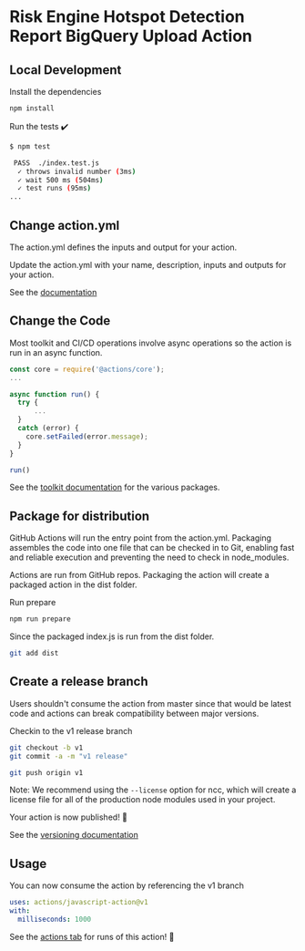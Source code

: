 # Risk Engine Hotspot Detection Report BigQuery Upload Action


## Local Development

Install the dependencies

```bash
npm install
```

Run the tests :heavy_check_mark:

```bash
$ npm test

 PASS  ./index.test.js
  ✓ throws invalid number (3ms)
  ✓ wait 500 ms (504ms)
  ✓ test runs (95ms)
...
```

## Change action.yml

The action.yml defines the inputs and output for your action.

Update the action.yml with your name, description, inputs and outputs for your action.

See the [documentation](https://help.github.com/en/articles/metadata-syntax-for-github-actions)

## Change the Code

Most toolkit and CI/CD operations involve async operations so the action is run in an async function.

```javascript
const core = require('@actions/core');
...

async function run() {
  try {
      ...
  }
  catch (error) {
    core.setFailed(error.message);
  }
}

run()
```

See the [toolkit documentation](https://github.com/actions/toolkit/blob/master/README.md#packages) for the various packages.

## Package for distribution

GitHub Actions will run the entry point from the action.yml. Packaging assembles the code into one file that can be checked in to Git, enabling fast and reliable execution and preventing the need to check in node_modules.

Actions are run from GitHub repos.  Packaging the action will create a packaged action in the dist folder.

Run prepare

```bash
npm run prepare
```

Since the packaged index.js is run from the dist folder.

```bash
git add dist
```

## Create a release branch

Users shouldn't consume the action from master since that would be latest code and actions can break compatibility between major versions.

Checkin to the v1 release branch

```bash
git checkout -b v1
git commit -a -m "v1 release"
```

```bash
git push origin v1
```

Note: We recommend using the `--license` option for ncc, which will create a license file for all of the production node modules used in your project.

Your action is now published! :rocket:

See the [versioning documentation](https://github.com/actions/toolkit/blob/master/docs/action-versioning.md)

## Usage

You can now consume the action by referencing the v1 branch

```yaml
uses: actions/javascript-action@v1
with:
  milliseconds: 1000
```

See the [actions tab](https://github.com/actions/javascript-action/actions) for runs of this action! :rocket:
